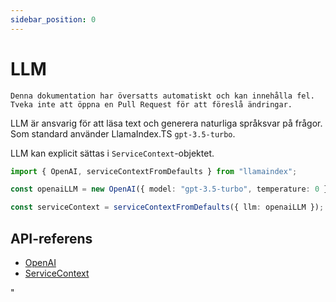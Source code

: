 ```yaml
---
sidebar_position: 0
---
```


# LLM

`Denna dokumentation har översatts automatiskt och kan innehålla fel. Tveka inte att öppna en Pull Request för att föreslå ändringar.`

LLM är ansvarig för att läsa text och generera naturliga språksvar på frågor. Som standard använder LlamaIndex.TS `gpt-3.5-turbo`.

LLM kan explicit sättas i `ServiceContext`-objektet.

```typescript
import { OpenAI, serviceContextFromDefaults } from "llamaindex";

const openaiLLM = new OpenAI({ model: "gpt-3.5-turbo", temperature: 0 });

const serviceContext = serviceContextFromDefaults({ llm: openaiLLM });
```

## API-referens

- [OpenAI](../../api/classes/OpenAI.md)
- [ServiceContext](../../api/interfaces/ServiceContext.md)

"
